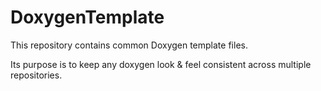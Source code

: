 # DoxygenTemplate

This repository contains common Doxygen template files. 

Its purpose is to keep any doxygen look & feel consistent across multiple repositories. 
